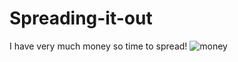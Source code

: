 # Spreading-it-out
I have very much money so time to spread!
![money](https://c8.alamy.com/comp/F5D8MC/young-blond-woman-spreading-a-stack-of-money-and-showing-it-to-the-F5D8MC.jpg)
